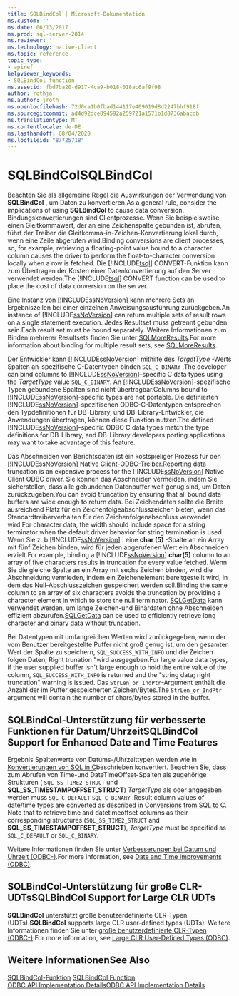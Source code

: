 ```yaml
---
title: SQLBindCol | Microsoft-Dokumentation
ms.custom: ''
ms.date: 06/13/2017
ms.prod: sql-server-2014
ms.reviewer: ''
ms.technology: native-client
ms.topic: reference
topic_type:
- apiref
helpviewer_keywords:
- SQLBindCol function
ms.assetid: fbd7ba20-d917-4ca9-b018-018ac6af9f98
author: rothja
ms.author: jroth
ms.openlocfilehash: 72d0ca1b0fbad144117e409019d8d2247bbf918f
ms.sourcegitcommit: ad4d92dce894592a259721a1571b1d8736abacdb
ms.translationtype: MT
ms.contentlocale: de-DE
ms.lasthandoff: 08/04/2020
ms.locfileid: "87725718"
---
```

# <a name="sqlbindcol"></a><span data-ttu-id="a1740-102">SQLBindCol</span><span class="sxs-lookup"><span data-stu-id="a1740-102">SQLBindCol</span></span>
  <span data-ttu-id="a1740-103">Beachten Sie als allgemeine Regel die Auswirkungen der Verwendung von **SQLBindCol** , um Daten zu konvertieren.</span><span class="sxs-lookup"><span data-stu-id="a1740-103">As a general rule, consider the implications of using **SQLBindCol** to cause data conversion.</span></span> <span data-ttu-id="a1740-104">Bindungskonvertierungen sind Clientprozesse. Wenn Sie beispielsweise einen Gleitkommawert, der an eine Zeichenspalte gebunden ist, abrufen, führt der Treiber die Gleitkomma-in-Zeichen-Konvertierung lokal durch, wenn eine Zeile abgerufen wird.</span><span class="sxs-lookup"><span data-stu-id="a1740-104">Binding conversions are client processes, so, for example, retrieving a floating-point value bound to a character column causes the driver to perform the float-to-character conversion locally when a row is fetched.</span></span> <span data-ttu-id="a1740-105">Die [!INCLUDE[tsql](../../includes/tsql-md.md)] CONVERT-Funktion kann zum Übertragen der Kosten einer Datenkonvertierung auf den Server verwendet werden.</span><span class="sxs-lookup"><span data-stu-id="a1740-105">The [!INCLUDE[tsql](../../includes/tsql-md.md)] CONVERT function can be used to place the cost of data conversion on the server.</span></span>  
  
 <span data-ttu-id="a1740-106">Eine Instanz von [!INCLUDE[ssNoVersion](../../includes/ssnoversion-md.md)] kann mehrere Sets an Ergebniszeilen bei einer einzelnen Anweisungsausführung zurückgeben.</span><span class="sxs-lookup"><span data-stu-id="a1740-106">An instance of [!INCLUDE[ssNoVersion](../../includes/ssnoversion-md.md)] can return multiple sets of result rows on a single statement execution.</span></span> <span data-ttu-id="a1740-107">Jedes Resultset muss getrennt gebunden sein.</span><span class="sxs-lookup"><span data-stu-id="a1740-107">Each result set must be bound separately.</span></span> <span data-ttu-id="a1740-108">Weitere Informationen zum Binden mehrerer Resultsets finden Sie unter [SQLMoreResults](sqlmoreresults.md).</span><span class="sxs-lookup"><span data-stu-id="a1740-108">For more information about binding for multiple result sets, see [SQLMoreResults](sqlmoreresults.md).</span></span>  
  
 <span data-ttu-id="a1740-109">Der Entwickler kann [!INCLUDE[ssNoVersion](../../includes/ssnoversion-md.md)] mithilfe des *TargetType* -Werts Spalten an-spezifische C-Datentypen binden `SQL_C_BINARY` .</span><span class="sxs-lookup"><span data-stu-id="a1740-109">The developer can bind columns to [!INCLUDE[ssNoVersion](../../includes/ssnoversion-md.md)]-specific C data types using the *TargetType* value `SQL_C_BINARY`.</span></span> <span data-ttu-id="a1740-110">An [!INCLUDE[ssNoVersion](../../includes/ssnoversion-md.md)]-spezifische Typen gebundene Spalten sind nicht übertragbar.</span><span class="sxs-lookup"><span data-stu-id="a1740-110">Columns bound to [!INCLUDE[ssNoVersion](../../includes/ssnoversion-md.md)]-specific types are not portable.</span></span> <span data-ttu-id="a1740-111">Die definierten [!INCLUDE[ssNoVersion](../../includes/ssnoversion-md.md)]-spezifischen ODBC-C-Datentypen entsprechen den Typdefinitionen für DB-Library, und DB-Library-Entwickler, die Anwendungen übertragen, können diese Funktion nutzen.</span><span class="sxs-lookup"><span data-stu-id="a1740-111">The defined [!INCLUDE[ssNoVersion](../../includes/ssnoversion-md.md)]-specific ODBC C data types match the type definitions for DB-Library, and DB-Library developers porting applications may want to take advantage of this feature.</span></span>  
  
 <span data-ttu-id="a1740-112">Das Abschneiden von Berichtsdaten ist ein kostspieliger Prozess für den [!INCLUDE[ssNoVersion](../../includes/ssnoversion-md.md)] Native Client-ODBC-Treiber.</span><span class="sxs-lookup"><span data-stu-id="a1740-112">Reporting data truncation is an expensive process for the [!INCLUDE[ssNoVersion](../../includes/ssnoversion-md.md)] Native Client ODBC driver.</span></span> <span data-ttu-id="a1740-113">Sie können das Abschneiden vermeiden, indem Sie sicherstellen, dass alle gebundenen Datenpuffer weit genug sind, um Daten zurückzugeben.</span><span class="sxs-lookup"><span data-stu-id="a1740-113">You can avoid truncation by ensuring that all bound data buffers are wide enough to return data.</span></span> <span data-ttu-id="a1740-114">Bei Zeichendaten sollte die Breite ausreichend Platz für ein Zeichenfolgeabschlusszeichen bieten, wenn das Standardtreiberverhalten für den Zeichenfolgenabschluss verwendet wird.</span><span class="sxs-lookup"><span data-stu-id="a1740-114">For character data, the width should include space for a string terminator when the default driver behavior for string termination is used.</span></span> <span data-ttu-id="a1740-115">Wenn Sie z. b [!INCLUDE[ssNoVersion](../../includes/ssnoversion-md.md)] . eine **char (5)** -Spalte an ein Array mit fünf Zeichen binden, wird für jeden abgerufenen Wert ein Abschneiden erzielt.</span><span class="sxs-lookup"><span data-stu-id="a1740-115">For example, binding a [!INCLUDE[ssNoVersion](../../includes/ssnoversion-md.md)] **char(5)** column to an array of five characters results in truncation for every value fetched.</span></span> <span data-ttu-id="a1740-116">Wenn Sie die gleiche Spalte an ein Array mit sechs Zeichen binden, wird die Abschneidung vermieden, indem ein Zeichenelement bereitgestellt wird, in dem das Null-Abschlusszeichen gespeichert werden soll.</span><span class="sxs-lookup"><span data-stu-id="a1740-116">Binding the same column to an array of six characters avoids the truncation by providing a character element in which to store the null terminator.</span></span> <span data-ttu-id="a1740-117">[SQLGetData](sqlgetdata.md) kann verwendet werden, um lange Zeichen-und Binärdaten ohne Abschneiden effizient abzurufen.</span><span class="sxs-lookup"><span data-stu-id="a1740-117">[SQLGetData](sqlgetdata.md) can be used to efficiently retrieve long character and binary data without truncation.</span></span>  
  
 <span data-ttu-id="a1740-118">Bei Datentypen mit umfangreichen Werten wird zurückgegeben, wenn der vom Benutzer bereitgestellte Puffer nicht groß genug ist, um den gesamten Wert der Spalte zu speichern, `SQL_SUCCESS_WITH_INFO` und die Zeichen folgen Daten; Right trunation "wird ausgegeben.</span><span class="sxs-lookup"><span data-stu-id="a1740-118">For large value data types, if the user supplied buffer isn't large enough to hold the entire value of the column, `SQL_SUCCESS_WITH_INFO` is returned and the "string data; right truncation" warning is issued.</span></span> <span data-ttu-id="a1740-119">Das `StrLen_or_IndPtr`-Argument enthält die Anzahl der im Puffer gespeicherten Zeichen/Bytes.</span><span class="sxs-lookup"><span data-stu-id="a1740-119">The `StrLen_or_IndPtr` argument will contain the number of chars/bytes stored in the buffer.</span></span>  
  
## <a name="sqlbindcol-support-for-enhanced-date-and-time-features"></a><span data-ttu-id="a1740-120">SQLBindCol-Unterstützung für verbesserte Funktionen für Datum/Uhrzeit</span><span class="sxs-lookup"><span data-stu-id="a1740-120">SQLBindCol Support for Enhanced Date and Time Features</span></span>  
 <span data-ttu-id="a1740-121">Ergebnis Spaltenwerte von Datums-/Uhrzeittypen werden wie in [Konvertierungen von SQL in C](../native-client-odbc-date-time/datetime-data-type-conversions-from-sql-to-c.md)beschrieben konvertiert. Beachten Sie, dass zum Abrufen von Time-und DateTimeOffset-Spalten als zugehörige Strukturen ( `SQL_SS_TIME2_STRUCT` und **SQL_SS_TIMESTAMPOFFSET_STRUCT**) *TargetType* als oder angegeben werden muss `SQL_C_DEFAULT` `SQL_C_BINARY` .</span><span class="sxs-lookup"><span data-stu-id="a1740-121">Result column values of date/time types are converted as described in [Conversions from SQL to C](../native-client-odbc-date-time/datetime-data-type-conversions-from-sql-to-c.md). Note that to retrieve time and datetimeoffset columns as their corresponding structures (`SQL_SS_TIME2_STRUCT` and **SQL_SS_TIMESTAMPOFFSET_STRUCT**), *TargetType* must be specified as `SQL_C_DEFAULT` or `SQL_C_BINARY`.</span></span>  
  
 <span data-ttu-id="a1740-122">Weitere Informationen finden Sie unter [Verbesserungen bei Datum und Uhrzeit &#40;ODBC-&#41;](../native-client-odbc-date-time/date-and-time-improvements-odbc.md).</span><span class="sxs-lookup"><span data-stu-id="a1740-122">For more information, see [Date and Time Improvements &#40;ODBC&#41;](../native-client-odbc-date-time/date-and-time-improvements-odbc.md).</span></span>  
  
## <a name="sqlbindcol-support-for-large-clr-udts"></a><span data-ttu-id="a1740-123">SQLBindCol-Unterstützung für große CLR-UDTs</span><span class="sxs-lookup"><span data-stu-id="a1740-123">SQLBindCol Support for Large CLR UDTs</span></span>  
 <span data-ttu-id="a1740-124">**SQLBindCol** unterstützt große benutzerdefinierte CLR-Typen (UDTs).</span><span class="sxs-lookup"><span data-stu-id="a1740-124">**SQLBindCol** supports large CLR user-defined types (UDTs).</span></span> <span data-ttu-id="a1740-125">Weitere Informationen finden Sie unter [große benutzerdefinierte CLR-Typen &#40;ODBC-&#41;](../native-client/odbc/large-clr-user-defined-types-odbc.md).</span><span class="sxs-lookup"><span data-stu-id="a1740-125">For more information, see [Large CLR User-Defined Types &#40;ODBC&#41;](../native-client/odbc/large-clr-user-defined-types-odbc.md).</span></span>  
  
## <a name="see-also"></a><span data-ttu-id="a1740-126">Weitere Informationen</span><span class="sxs-lookup"><span data-stu-id="a1740-126">See Also</span></span>  
 <span data-ttu-id="a1740-127">[SQLBindCol-Funktion](https://go.microsoft.com/fwlink/?LinkId=59327) </span><span class="sxs-lookup"><span data-stu-id="a1740-127">[SQLBindCol Function](https://go.microsoft.com/fwlink/?LinkId=59327) </span></span>  
 [<span data-ttu-id="a1740-128">ODBC API Implementation Details</span><span class="sxs-lookup"><span data-stu-id="a1740-128">ODBC API Implementation Details</span></span>](odbc-api-implementation-details.md)  
  
  
